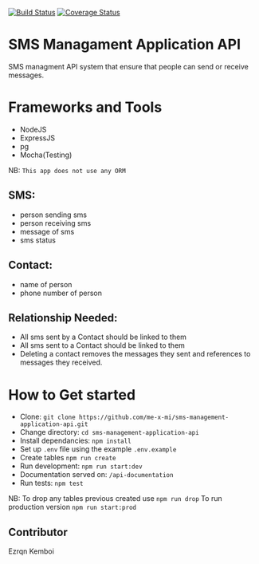 [![Build Status](https://travis-ci.org/ezrqnkemboi/sms-management-application-api.svg?branch=master)](https://travis-ci.org/ezrqnkemboi/sms-management-application-api)
[![Coverage Status](https://coveralls.io/repos/github/me-x-mi/sms-management-application-api/badge.svg?branch=master)](https://coveralls.io/github/me-x-mi/sms-management-application-api?branch=master)

# SMS Managament Application API
SMS managment API system that ensure that people can send or receive messages.

# Frameworks and Tools

- NodeJS
- ExpressJS
- pg
- Mocha(Testing)

NB: `This app does not use any ORM`

## SMS:

- person sending sms
- person receiving sms
- message of sms
- sms status

## Contact:

- name of person
- phone number of person

## Relationship Needed:

- All sms sent by a Contact should be linked to them
- All sms sent to a Contact should be linked to them
- Deleting a contact removes the messages they sent and references to messages they received.

# How to Get started

- Clone: `git clone https://github.com/me-x-mi/sms-management-application-api.git`
- Change directory: `cd sms-management-application-api`
- Install dependancies: `npm install`
- Set up `.env` file using the example `.env.example`
- Create tables `npm run create`
- Run development: `npm run start:dev`
- Documentation served on: `/api-documentation`
- Run tests: `npm test`

NB: To drop any tables previous created use `npm run drop`
    To run production version `npm run start:prod`

## Contributor
Ezrqn Kemboi
